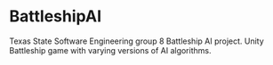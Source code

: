 # BattleshipAI
Texas State Software Engineering group 8 Battleship AI project. Unity Battleship game with varying versions of AI algorithms.
